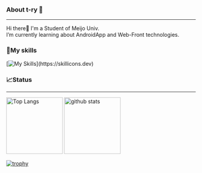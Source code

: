 ### About t-ry 🐢
***
Hi there👋 I'm a Student of Meijo Univ.  
I’m currently learning about AndroidApp and Web-Front technologies.

### 🌱My skills
[![My Skills](https://skillicons.dev/icons?i=html,css,js,kotlin,androidstudio,mysql,jquery,netlify,react,babel,nodejs,)](https://skillicons.dev)

### 📈Status
***
<p align="left"> 
  <img alt="Top Langs" height="150px" src="https://github-readme-stats.vercel.app/api?username=anuraghazra&show_icons=true&theme=transparent" />
  <img alt="github stats" height="150px" src="https://github-readme-stats.vercel.app/api?username=t-ry&theme=onedark&show_icons=ture" />
</p>

[![trophy](https://github-profile-trophy.vercel.app/?username=t-ry&theme=onedark&column=7
)](https://github.com/ryo-ma/github-profile-trophy)
<!--
**t-ry/t-ry** is a ✨ _special_ ✨ repository because its `README.md` (this file) appears on your GitHub profile.

Here are some ideas to get you started:

- 🔭 I’m currently working on ...
- 🌱 I’m currently learning ...
- 👯 I’m looking to collaborate on ...
- 🤔 I’m looking for help with ...
- 💬 Ask me about ...
- 📫 How to reach me: ...
- 😄 Pronouns: ...
- ⚡ Fun fact: ...
-->
